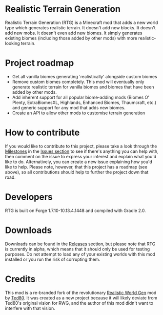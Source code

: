 # Realistic Terrain Generation
Realistic Terrain Generation (RTG) is a Minecraft mod that adds a new world type which generates realistic terrain. It doesn't add new blocks. It doesn't add new mobs. It doesn't even add new biomes. It simply generates existing biomes (including those added by other mods) with more realistic-looking terrain.  

# Project roadmap
* Get all vanilla biomes generating 'realistically' alongside custom biomes
* Remove custom biomes completely. This mod will eventually only generate realistic terrain for vanilla biomes and biomes that have been added by other mods.
* Add inherent support for all popular biome-adding mods (Biomes O' Plenty, ExtraBiomesXL, Highlands, Enhanced Biomes, Thaumcraft, etc.) and generic support for any mod that adds new biomes.
* Create an API to allow other mods to customise terrain generation

# How to contribute
If you would like to contribute to this project, please take a look through the [Milestones](https://github.com/whichonespink44/Realistic-Terrain-Generation/milestones) in the [Issues section](https://github.com/whichonespink44/Realistic-Terrain-Generation/issues) to see if there's anything you can help with, then comment on the issue to express your interest and explain what you'd like to do. Alternatively, you can create a new issue explaining how you'd like to help. Please note, however, that this project has a roadmap (see above), so all contributions should help to further the project down that road.

# Developers
RTG is built on Forge 1.7.10-10.13.4.1448 and compiled with Gradle 2.0.

# Downloads
Downloads can be found in the [Releases](https://github.com/whichonespink44/Realistic-Terrain-Generation/releases) section, but please note that RTG is currently in alpha, which means that it should only be used for testing purposes. Do not attempt to load any of your existing worlds with this mod installed or you run the risk of corrupting them.

# Credits
This mod is a re-branded fork of the revolutionary [Realistic World Gen](https://github.com/Ted80-Minecraft-Mods/Realistic-World-Gen) mod by [Ted80](https://github.com/Ted80-Minecraft-Mods). It was created as a new project because it will likely deviate from Ted80's original vision for RWG, and the author of this mod didn't want to interfere with that vision.
